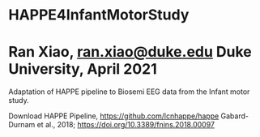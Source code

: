 # HAPPE4InfantMotorStudy
# Ran Xiao, ran.xiao@duke.edu Duke University, April 2021
Adaptation of HAPPE pipeline to Biosemi EEG data from the Infant motor study. 

Download HAPPE Pipeline, https://github.com/lcnhappe/happe
Gabard-Durnam et al., 2018; https://doi.org/10.3389/fnins.2018.00097
